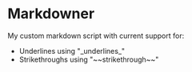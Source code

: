 Markdowner
==========
My custom markdown script with current support for:

- Underlines using "\_underlines\_"
- Strikethroughs using "\~\~strikethrough\~\~"

